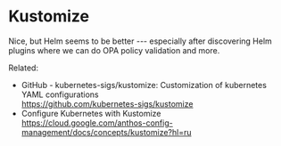 # Kustomize

Nice, but Helm seems to be better --- especially after discovering Helm
plugins where we can do OPA policy validation and more.

Related:

* GitHub - kubernetes-sigs/kustomize: Customization of kubernetes YAML configurations  
  <https://github.com/kubernetes-sigs/kustomize>
* Configure Kubernetes with Kustomize  
  <https://cloud.google.com/anthos-config-management/docs/concepts/kustomize?hl=ru>

